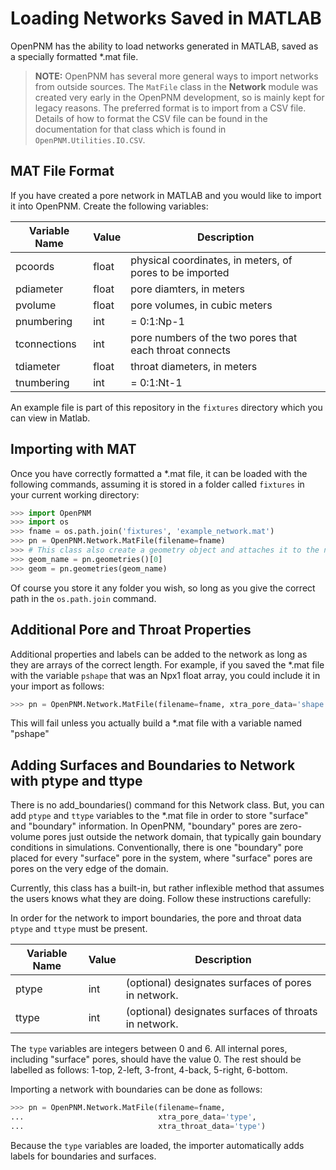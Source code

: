 # Loading Networks Saved in MATLAB

OpenPNM has the ability to load networks generated in MATLAB, saved as a specially formatted \*.mat file.

> **NOTE:** OpenPNM has several more general ways to import networks from outside sources.  The ``MatFile`` class in the **Network** module was created very early in the OpenPNM development, so is mainly kept for legacy reasons.  The preferred format is to import from a CSV file.  Details of how to format the CSV file can be found in the documentation for that class which is found in ``OpenPNM.Utilities.IO.CSV``.  

## MAT File Format

If you have created a pore network in MATLAB and you would like to import it into OpenPNM. Create the following variables:

| Variable Name  | Value        | Description                      |
|----------------|--------------|----------------------------------|
| pcoords        | <Npx3> float | physical coordinates, in meters, of pores to be imported  |
| pdiameter      | <Npx1> float | pore diamters, in meters         |
| pvolume        | <Npx1> float | pore volumes, in cubic meters    |
| pnumbering     | <Npx1> int   | = 0:1:Np-1                       |
| tconnections   | <Ntx2> int   | pore numbers of the two pores that each throat connects    |
| tdiameter      | <Ntx1> float | throat diameters, in meters      |
| tnumbering     | <Ntx1> int   | = 0:1:Nt-1                       |


An example file is part of this repository in the ``fixtures`` directory which you can view in Matlab.

## Importing with MAT

Once you have correctly formatted a \*.mat file, it can be loaded with the following commands, assuming it is stored in a folder called ``fixtures`` in your current working directory:

``` python
>>> import OpenPNM
>>> import os
>>> fname = os.path.join('fixtures', 'example_network.mat')
>>> pn = OpenPNM.Network.MatFile(filename=fname)
>>> # This class also create a geometry object and attaches it to the network
>>> geom_name = pn.geometries()[0]
>>> geom = pn.geometries(geom_name)

```

Of course you store it any folder you wish, so long as you give the correct path in the ``os.path.join`` command.

## Additional Pore and Throat Properties

Additional properties and labels can be added to the network as long as they are arrays of the correct length. For example, if you saved the \*.mat file with the variable `pshape` that was an Npx1 float array, you could include it in your import as follows:

``` python
>>> pn = OpenPNM.Network.MatFile(filename=fname, xtra_pore_data='shape')

```

This will fail unless you actually build a \*.mat file with a variable named "pshape"

## Adding Surfaces and Boundaries to Network with ptype and ttype

There is no add_boundaries() command for this Network class. But, you can add `ptype` and `ttype` variables to the \*.mat file in order to store "surface" and "boundary" information. In OpenPNM, "boundary" pores are zero-volume pores just outside the network domain, that typically gain boundary conditions in simulations. Conventionally, there is one "boundary" pore placed for every "surface" pore in the system, where "surface" pores are pores on the very edge of the domain.

Currently, this class has a built-in, but rather inflexible method that assumes the users knows what they are doing. Follow these instructions carefully:

In order for the network to import boundaries, the pore and throat data `ptype` and `ttype` must be present.

| Variable Name  | Value      | Description                      |
|----------------|------------|----------------------------------|
| ptype          | <Npx1> int | (optional) designates surfaces of pores in network. |
| ttype          | <Ntx1> int | (optional) designates surfaces of throats in network. |

The `type` variables are integers between 0 and 6. All internal pores, including "surface" pores, should have the value 0. The rest should be labelled as follows: 1-top, 2-left, 3-front, 4-back, 5-right, 6-bottom.

Importing a network with boundaries can be done as follows:

``` python
>>> pn = OpenPNM.Network.MatFile(filename=fname,
...                              xtra_pore_data='type',
...                              xtra_throat_data='type')

```

Because the `type` variables are loaded, the importer automatically adds labels for boundaries and surfaces.
